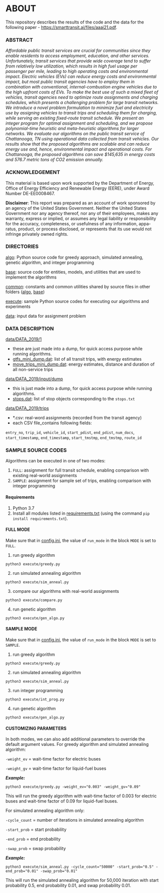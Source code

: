 # ABOUT

This repository describes the results of the code and the data for the following paper - https://smarttransit.ai/files/aaai21.pdf. 

### ABSTRACT 

*Affordable public transit services are crucial for communities since they enable residents to access employment, education, and other services. Unfortunately, transit services that provide wide coverage tend to suffer from relatively low utilization, which results in high fuel usage per passenger per mile, leading to high operating costs and environmental impact. Electric vehicles (EVs) can reduce energy costs and environmental impact, but most public transit agencies have to employ them in combination with conventional, internal-combustion engine vehicles due to the high upfront costs of EVs. To make the best use of such a mixed fleet of vehicles, transit agencies need to optimize route assignments and charging schedules, which presents a challenging problem for large transit networks. We introduce a novel problem formulation to minimize fuel and electricity use by assigning vehicles to transit trips and scheduling them for charging, while serving an existing fixed-route transit schedule. We present an integer program for optimal assignment and scheduling, and we propose polynomial-time heuristic and meta-heuristic algorithms for larger networks. We evaluate our algorithms on the public transit service of Chattanooga, TN using operational data collected from transit vehicles. Our results show that the proposed algorithms are scalable and can reduce energy use and, hence, environmental impact and operational costs. For Chattanooga, the proposed algorithms can save $145,635 in energy costs and 576.7 metric tons of CO2 emission annually.*

### ACKNOWLEDGEMENT

This material is based upon work supported by the Department of Energy, Office of Energy Efficiency and Renewable Energy (EERE), under Award Number DE-EE0008467. 

**Disclaimer**: This report was prepared as an account of work sponsored by an agency of the United States Government. Neither the United States Government nor any agency thereof, nor any of their employees, makes any warranty, express or implied, or assumes any legal liability or responsibility for the accuracy, completeness, or usefulness of any information, appa- ratus, product, or process disclosed, or represents that its use would not infringe privately owned rights.

### DIRECTORIES

[algo](algo): Python source code for greedy approach, simulated annealing, genetic algorithm, and integer programming

[base](base): source code for entities, models, and utilities that are used to implement the algorithms

[common](common): constants and common utilities shared by source files in other folders ([algo](algo), [base](base))

[execute](execute): sample Python source codes for executing our algorithms and experiments

[data](data): input data for assignment problem


### DATA DESCRIPTION

[data/DATA_2019/1](data/DATA_2019/1)
   
- these are just made into a dump, for quick access purpose while running algorithms.
- [gtfs_mini_dump.dat](data/DATA_2019/1/gtfs_mini_dump.dat): list of all transit trips, with energy estimates
- [move_trips_mini_dump.dat](data/DATA_2019/1/move_trips_mini_dump.dat): energy estimates, distance and duration of all non-service trips

[data/DATA_2019/input/dump](data/DATA_2019/input/dump)

- this is just made into a dump, for quick access purpose while running algorithms.
- [stops.dat](data/DATA_2019/input/dump/stops.dat): list of stop objects corresponding to the ```stops.txt```

[data/DATA_2019/trips](data/DATA_2019/trips)

- *.csv: real-word assignments (recorded from the transit agency)
- each CSV file_contains following fields:

```entry_no```, ```trip_id```, ```vehicle_id```, ```start_pdist```, ```end_pdist```, ```num_docs```, ```start_timestamp```, ```end_timestamp```, ```start_tmstmp```, ```end_tmstmp```, ```route_id```


### SAMPLE SOURCE CODES

Algorithms can be executed in one of two modes:

1. ```FULL```: assignment for full transit schedule, enabling comparison with existing real-world assignments
2. ```SAMPLE```: assignment for sample set of trips, enabling comparison with integer programming

#### Requirements
1. Python 3.7
2. Install all modules listed in [requirements.txt](requirements.txt) (using the command ```pip install requirements.txt```).


#### FULL MODE
Make sure that in [config.ini](config.ini), the value of ```run_mode``` in the block ```MODE``` is set to ```FULL```.

1. run greedy algorithm

```shell
python3 execute/greedy.py
```
2. run simulated annealing algorithm

```shell
python3 execute/sim_anneal.py
```

3. compare our algorithms with real-world assignments

```shell
python3 execute/compare.py
```

4. run genetic algorithm

```shell
python3 execute/gen_algo.py
```

#### SAMPLE MODE
Make sure that in [config.ini](config.ini), the value of ```run_mode``` in the block ```MODE``` is set to ```SAMPLE```.

1. run greedy algorithm

```shell
python3 execute/greedy.py
```

2. run simulated annealing algorithm

```shell
python3 execute/sim_anneal.py
```

3. run integer programming

```shell
python3 execute/int_prog.py
```

4. run genetic algorithm

```shell
python3 execute/gen_algo.py
```

#### CUSTOMIZING PARAMETERS
In both modes, we can also add additional parameters to override the default argument values.
For greedy algorithm and simulated annealing algorithm:

```-weight_ev``` = wait-time factor for electric buses

```-weight_gv``` = wait-time factor for liquid-fuel buses

***Example:***
```shell
python3 execute/greedy.py -weight_ev="0.003" -weight_gv="0.09"
```

This will run the greedy algorithm with wait-time factor of 0.003 for electric buses and wait-time factor of 0.09 for liquid-fuel buses.

For simulated annealing algorithm only:

```-cycle_count``` = number of iterations in simulated annealing algorithm

```-start_prob``` = start probability

```-end_prob``` = end probability

```-swap_prob``` = swap probability

***Example:***
```shell
python3 execute/sim_anneal.py -cycle_count="50000" -start_prob="0.5" -end_prob="0.01" -swap_prob="0.01"
```

This will run the simulated annealing algorithm for 50,000 iteration with start probability 0.5, end probability 0.01, and swap probability 0.01.
